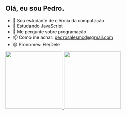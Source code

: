 ## Olá, eu sou Pedro.

- 🔭 Sou estudante de ciência da computação
- 🌱 Estudando JavaScript
- 💬 Me pergunte sobre programação
- 📫 Como me achar: pedrosalesmcd@gmail.com
- 😄 Pronomes: Ele/Dele 

<div>
  <a href="https://beacons,ai/PedroSales07">
  <img height="180em" src="https://github-readme-stats.vercel.app/api?username=PedroSales07&show_icons=true&theme=dracula&include_all_comits=true&count_private=true"/>
  <img height="180em" src="https://github-readme-stats.vercel.app/api/top-langs/?username=PedroSales07&layout=compact&langs_count=16&theme=dracula"/>
</div>
